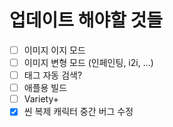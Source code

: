 # 업데이트 해야할 것들

- [ ] 이미지 이지 모드
- [ ] 이미지 변형 모드 (인페인팅, i2i, ...)
- [ ] 태그 자동 검색?
- [ ] 애플용 빌드
- [ ] Variety+
- [x] 씬 복제 캐릭터 중간 버그 수정